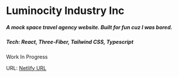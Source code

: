 # Luminocity Industry Inc

##### A mock space travel agency website. Built for fun cuz I was bored.

##### Tech: React, Three-Fiber, Tailwind CSS, Typescript 

Work In Progress

URL: [Netlify URL](http://https://rad-bubblegum-e49cd9.netlify.app/ "Netlify URL")
